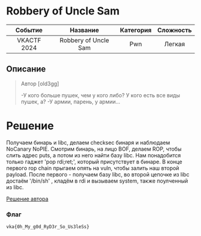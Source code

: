 # Robbery of Uncle Sam

| Cобытие       | Название       | Категория | Сложность |
|:-------------:|:-------------: |:---------:|:---------:|
| VKAСTF 2024 | Robbery of Uncle Sam | Pwn | Легкая |

## Описание

>Автор [old3gg]
>
>-У кого больше пушек, чем у кого либо? У кого есть все виды пушек, а? -У армии, парень, у армии...

# Решение

Получаем бинарь и libc, делаем checksec бинаря и наблюдаем NoCanary NoPIE. Смотрим бинарь, на лицо BOF, делаем ROP, чтобы слить адрес puts, а потом из него найти базу libc. Нам понадобится только гаджет 'pop rdi;ret;', который присутствует в бинаре. В конце первого rop chain прыгаем опять на vuln, чтобы залить наш второй payload. После первого - получаем базу libc, во второй цепочке из libc достаём '/bin/sh' , кладём в rdi и вызываем system, также поулченный из libc.  


[Решение автора](../exploit/splo.py)

### Флаг
```
vka{0h_My_g0d_RyD3r_So_Us3leSs}
```
